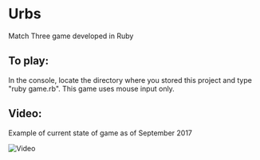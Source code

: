 # Urbs
Match Three game developed in Ruby

To play:
--------
In the console, locate the directory where you stored this project and type
"ruby game.rb". This game uses mouse input only.

Video:
------------
Example of current state of game as of September 2017

![Video](https://github.com/bad-gal/Urbs/blob/master/Screenshots/urbs_movie.gif)
